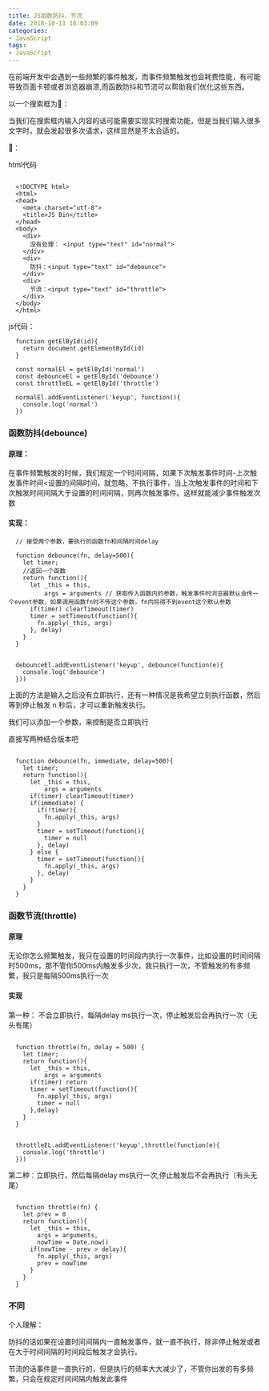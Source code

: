 ```yaml
---
title: JS函数防抖、节流
date: 2018-10-11 16:03:09
categories:
- JavaScript
tags:
- JavaScript
---
```


在前端开发中会遇到一些频繁的事件触发，而事件频繁触发也会耗费性能，有可能导致页面卡顿或者浏览器崩溃,而函数防抖和节流可以帮助我们优化这些东西。

<!-- more -->

以一个搜索框为🌰：

当我们在搜索框内输入内容的话可能需要实现实时搜索功能，但是当我们输入很多文字时，就会发起很多次请求，这样显然是不太合适的。

🌰：

html代码

```

  <!DOCTYPE html>
  <html>
  <head>
    <meta charset="utf-8">
    <title>JS Bin</title>
  </head>
  <body>
    <div>
      没有处理： <input type="text" id="normal">
    </div>
    <div>
      防抖：<input type="text" id="debounce">
    </div>
    <div>
      节流：<input type="text" id="throttle">
    </div>
  </body>
  </html>

```

js代码：

```
  function getElById(id){
    return document.getElementById(id)
  }

  const normalEl = getElById('normal')
  const debounceEl = getElById('debounce')
  const throttleEL = getElById('throttle')

  normalEl.addEventListener('keyup', function(){
    console.log('normal')
  })

```

### 函数防抖(debounce)

#### 原理：

在事件频繁触发的时候，我们规定一个时间间隔，如果下次触发事件时间-上次触发事件时间<设置的间隔时间，就忽略，不执行事件，当上次触发事件的时间和下次触发时间间隔大于设置的时间间隔，则再次触发事件。这样就能减少事件触发次数

#### 实现：

```
  // 接受两个参数，要执行的函数fn和间隔时间delay

  function debounce(fn, delay=500){
    let timer;
    //返回一个函数
    return function(){
      let _this = this, 
          args = arguments // 获取传入函数内的参数，触发事件时浏览器默认会传一个event参数，如果调用函数fn时不传这个参数，fn内将得不到event这个默认参数
      if(timer) clearTimeout(timer)
      timer = setTimeout(function(){
        fn.apply(_this, args)
      }, delay)
    }
  }


  debounceEl.addEventListener('keyup', debounce(function(e){
    console.log('debounce')
  }))

```

上面的方法是输入之后没有立即执行，还有一种情况是我希望立刻执行函数，然后等到停止触发 n 秒后，才可以重新触发执行。

我们可以添加一个参数，来控制是否立即执行

直接写两种结合版本吧

```

  function debounce(fn, immediate, delay=500){
    let timer;
    return function(){
      let _this = this,
          args = arguments
      if(timer) clearTimeout(timer)
      if(immediate) {
        if(!timer){
          fn.apply(_this, args)
        }
        timer = setTimeout(function(){
          timer = null
        }, delay)
      } else {
        timer = setTimeout(function(){
          fn.apply(_this, args)
        }, delay)
      }
    }
  }

```

### 函数节流(throttle)

#### 原理

无论你怎么频繁触发，我只在设置的时间段内执行一次事件，比如设置的时间间隔时500ms，那不管你500ms内触发多少次，我只执行一次，不管触发的有多频繁，我只是每隔500ms执行一次

#### 实现

第一种： 不会立即执行，每隔delay ms执行一次，停止触发后会再执行一次（无头有尾）

```

  function throttle(fn, delay = 500) {
    let timer;
    return function(){
      let _this = this,
          args = arguments
      if(timer) return
      timer = setTimeout(function(){
        fn.apply(_this, args)
        timer = null
      },delay)
    }
  }


  throttleEL.addEventListener('keyup',throttle(function(e){
    console.log('throttle')
  }))

```

第二种：立即执行，然后每隔delay ms执行一次,停止触发后不会再执行（有头无尾）

```

  function throttle(fn) {
    let prev = 0
    return function(){
      let _this = this,
        args = arguments,
        nowTime = Date.now()
      if(nowTime - prev > delay){
        fn.apply(_this, args)
        prev = nowTime
      }
    }
  }

```

### 不同

个人理解：

防抖的话如果在设置时间间隔内一直触发事件，就一直不执行，除非停止触发或者在大于时间间隔的时间段后触发才会执行。

节流的话事件是一直执行的，但是执行的频率大大减少了，不管你出发的有多频繁，只会在规定时间间隔内触发此事件




